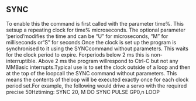 ## SYNC

To enable this the command is first called with the parameter time%. This setsup a repeating clock for time% microseconds. The optional parameter ‘period’modifies the time and can be “U” for microseconds, “M” for milliseconds or“S” for seconds.Once the clock is set up the program is synchronised to it using the SYNCcommand without parameters. This waits for the clock period to expire. Forperiods below 2 ms this is non-interruptible. Above 2 ms the program willrespond to Ctrl-C but not any MMBasic interrupts.Typical use is to set the clock outside of a loop and then at the top of the loopcall the SYNC command without parameters. This means the contents of theloop will be executed exactly once for each clock period set.For example, the following would drive a servo with the required precise 50Hztiming: SYNC 20, M DO SYNC PULSE GP0,n LOOP